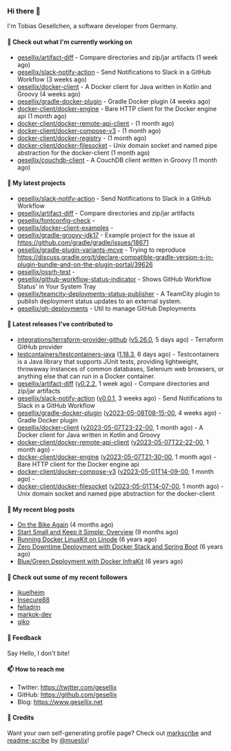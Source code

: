 ### Hi there 👋

I'm Tobias Gesellchen, a software developer from Germany.

#### 👷 Check out what I'm currently working on

- [gesellix/artifact-diff](https://github.com/gesellix/artifact-diff) - Compare directories and zip/jar artifacts (1 week ago)
- [gesellix/slack-notify-action](https://github.com/gesellix/slack-notify-action) - Send Notifications to Slack in a GitHub Workflow (3 weeks ago)
- [gesellix/docker-client](https://github.com/gesellix/docker-client) - A Docker client for Java written in Kotlin and Groovy (4 weeks ago)
- [gesellix/gradle-docker-plugin](https://github.com/gesellix/gradle-docker-plugin) - Gradle Docker plugin (4 weeks ago)
- [docker-client/docker-engine](https://github.com/docker-client/docker-engine) - Bare HTTP client for the Docker engine api (1 month ago)
- [docker-client/docker-remote-api-client](https://github.com/docker-client/docker-remote-api-client) -  (1 month ago)
- [docker-client/docker-compose-v3](https://github.com/docker-client/docker-compose-v3) -  (1 month ago)
- [docker-client/docker-registry](https://github.com/docker-client/docker-registry) -  (1 month ago)
- [docker-client/docker-filesocket](https://github.com/docker-client/docker-filesocket) - Unix domain socket and named pipe abstraction for the docker-client (1 month ago)
- [gesellix/couchdb-client](https://github.com/gesellix/couchdb-client) - A CouchDB client written in Groovy (1 month ago)

#### 🌱 My latest projects

- [gesellix/slack-notify-action](https://github.com/gesellix/slack-notify-action) - Send Notifications to Slack in a GitHub Workflow
- [gesellix/artifact-diff](https://github.com/gesellix/artifact-diff) - Compare directories and zip/jar artifacts
- [gesellix/fontconfig-check](https://github.com/gesellix/fontconfig-check) - 
- [gesellix/docker-client-examples](https://github.com/gesellix/docker-client-examples) - 
- [gesellix/gradle-groovy-jdk17](https://github.com/gesellix/gradle-groovy-jdk17) - Example project for the issue at https://github.com/gradle/gradle/issues/18671
- [gesellix/gradle-plugin-variants-mcve](https://github.com/gesellix/gradle-plugin-variants-mcve) - Trying to reproduce https://discuss.gradle.org/t/declare-compatible-gradle-version-s-in-plugin-bundle-and-on-the-plugin-portal/39626
- [gesellix/ossrh-test](https://github.com/gesellix/ossrh-test) - 
- [gesellix/github-workflow-status-indicator](https://github.com/gesellix/github-workflow-status-indicator) - Shows GitHub Workflow Status&#39; in Your System Tray
- [gesellix/teamcity-deployments-status-publisher](https://github.com/gesellix/teamcity-deployments-status-publisher) - A TeamCity plugin to publish deployment status updates to an external system.
- [gesellix/gh-deployments](https://github.com/gesellix/gh-deployments) - Util to manage GitHub Deployments

#### 🔭 Latest releases I've contributed to

- [integrations/terraform-provider-github](https://github.com/integrations/terraform-provider-github) ([v5.26.0](https://github.com/integrations/terraform-provider-github/releases/tag/v5.26.0), 5 days ago) - Terraform GitHub provider
- [testcontainers/testcontainers-java](https://github.com/testcontainers/testcontainers-java) ([1.18.3](https://github.com/testcontainers/testcontainers-java/releases/tag/1.18.3), 6 days ago) - Testcontainers is a Java library that supports JUnit tests, providing lightweight, throwaway instances of common databases, Selenium web browsers, or anything else that can run in a Docker container.
- [gesellix/artifact-diff](https://github.com/gesellix/artifact-diff) ([v0.2.2](https://github.com/gesellix/artifact-diff/releases/tag/v0.2.2), 1 week ago) - Compare directories and zip/jar artifacts
- [gesellix/slack-notify-action](https://github.com/gesellix/slack-notify-action) ([v0.0.1](https://github.com/gesellix/slack-notify-action/releases/tag/v0.0.1), 3 weeks ago) - Send Notifications to Slack in a GitHub Workflow
- [gesellix/gradle-docker-plugin](https://github.com/gesellix/gradle-docker-plugin) ([v2023-05-08T08-15-00](https://github.com/gesellix/gradle-docker-plugin/releases/tag/v2023-05-08T08-15-00), 4 weeks ago) - Gradle Docker plugin
- [gesellix/docker-client](https://github.com/gesellix/docker-client) ([v2023-05-07T23-22-00](https://github.com/gesellix/docker-client/releases/tag/v2023-05-07T23-22-00), 1 month ago) - A Docker client for Java written in Kotlin and Groovy
- [docker-client/docker-remote-api-client](https://github.com/docker-client/docker-remote-api-client) ([v2023-05-07T22-22-00](https://github.com/docker-client/docker-remote-api-client/releases/tag/v2023-05-07T22-22-00), 1 month ago) - 
- [docker-client/docker-engine](https://github.com/docker-client/docker-engine) ([v2023-05-07T21-30-00](https://github.com/docker-client/docker-engine/releases/tag/v2023-05-07T21-30-00), 1 month ago) - Bare HTTP client for the Docker engine api
- [docker-client/docker-compose-v3](https://github.com/docker-client/docker-compose-v3) ([v2023-05-01T14-09-00](https://github.com/docker-client/docker-compose-v3/releases/tag/v2023-05-01T14-09-00), 1 month ago) - 
- [docker-client/docker-filesocket](https://github.com/docker-client/docker-filesocket) ([v2023-05-01T14-07-00](https://github.com/docker-client/docker-filesocket/releases/tag/v2023-05-01T14-07-00), 1 month ago) - Unix domain socket and named pipe abstraction for the docker-client

#### 📜 My recent blog posts

- [On the Bike Again](https://www.gesellix.net/post/on-the-bike-again/) (4 months ago)
- [Start Small and Keep it Simple: Overview](https://www.gesellix.net/post/start-small-keep-it-simple-overview/) (9 months ago)
- [Running Docker LinuxKit on Linode](https://www.gesellix.net/post/running-docker-linuxkit-on-linode/) (6 years ago)
- [Zero Downtime Deployment with Docker Stack and Spring Boot](https://www.gesellix.net/post/zero-downtime-deployment-with-docker-stack-and-spring-boot/) (6 years ago)
- [Blue/Green Deployment with Docker InfraKit](https://www.gesellix.net/post/blue-green-deployment-with-docker-infrakit/) (6 years ago)



#### 👯 Check out some of my recent followers

- [jkuelheim](https://github.com/jkuelheim)
- [Insecure88](https://github.com/Insecure88)
- [felladrin](https://github.com/felladrin)
- [markok-dev](https://github.com/markok-dev)
- [giko](https://github.com/giko)

#### 💬 Feedback

Say Hello, I don't bite!

#### 📫 How to reach me

- Twitter: https://twitter.com/gesellix
- GitHub: https://github.com/gesellix
- Blog: https://www.gesellix.net

#### 🙇 Credits

Want your own self-generating profile page? Check out [markscribe](https://github.com/muesli/markscribe)
and [readme-scribe](https://github.com/muesli/readme-scribe) by [@mueslix](https://twitter.com/mueslix)!

